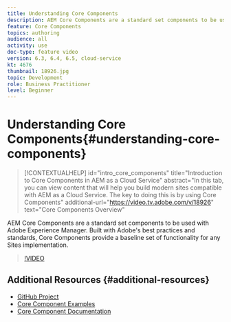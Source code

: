 ```yaml
---
title: Understanding Core Components
description: AEM Core Components are a standard set components to be used with Adobe Experience Manager. Built with Adobe's best practices and standards, Core Components provide a baseline set of functionality for any Sites implementation. 
feature: Core Components
topics: authoring
audience: all
activity: use
doc-type: feature video
version: 6.3, 6.4, 6.5, cloud-service
kt: 4676
thumbnail: 18926.jpg
topic: Development
role: Business Practitioner
level: Beginner
---
```


# Understanding Core Components{#understanding-core-components}

>[!CONTEXTUALHELP]
>id="intro_core_components"
>title="Introduction to Core Components in AEM as a Cloud Service"
>abstract="In this tab, you can view content that will help you build modern sites compatible with AEM as a Cloud Service. The key to doing this is by using Core Components"
>additional-url="https://video.tv.adobe.com/v/18926" text="Core Components Overview"

AEM Core Components are a standard set components to be used with Adobe Experience Manager. Built with Adobe's best practices and standards, Core Components provide a baseline set of functionality for any Sites implementation.

>[!VIDEO](https://video.tv.adobe.com/v/18926/?quality=12&learn=on)

## Additional Resources {#additional-resources}

* [GitHub Project](https://github.com/adobe/aem-core-wcm-components)
* [Core Component Examples](https://www.aemcomponents.dev/)
* [Core Component Documentation](https://docs.adobe.com/content/help/en/experience-manager-core-components/using/introduction.html)
